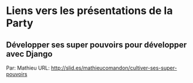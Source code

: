 Liens vers les présentations de la Party
========================================



Développer ses super pouvoirs pour développer avec Django
---------------------------------------------------------

Par: Mathieu
URL: http://slid.es/mathieucomandon/cultiver-ses-super-pouvoirs
